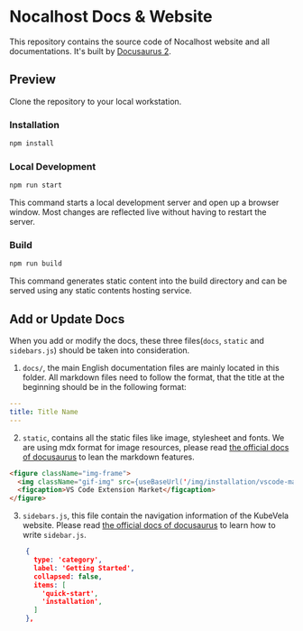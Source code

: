 # Nocalhost Docs & Website

This repository contains the source code of Nocalhost website and all documentations. It's built by [Docusaurus 2](https://docusaurus.io/).

## Preview

Clone the repository to your local workstation.

### Installation

```bash
npm install
```

### Local Development

```bash
npm run start
```

This command starts a local development server and open up a browser window. Most changes are reflected live without having to restart the server.

### Build

```bash
npm run build
```

This command generates static content into the build directory and can be served using any static contents hosting service.

## Add or Update Docs

When you add or modify the docs, these three files(`docs`, `static` and `sidebars.js`) should be taken into consideration.

1. `docs/`, the main English documentation files are mainly located in this folder. All markdown files need to follow the format, that the title at the beginning should be in the following format:

```yaml
---
title: Title Name
---
```

2. `static`, contains all the static files like image, stylesheet and fonts. We are using mdx format for image resources, please read [the official docs of docusaurus](https://docusaurus.io/docs/markdown-features) to lean the markdown features.

```md
<figure className="img-frame">
  <img className="gif-img" src={useBaseUrl('/img/installation/vscode-market.png')} />
  <figcaption>VS Code Extension Market</figcaption>
</figure>
```

3. `sidebars.js`, this file contain the navigation information of the KubeVela website. Please read [the official docs of docusaurus](https://docusaurus.io/docs/sidebar) to learn how to write `sidebar.js`.

```json
    {
      type: 'category',
      label: 'Getting Started',
      collapsed: false,
      items: [
        'quick-start',
        'installation',
      ]
    },
```